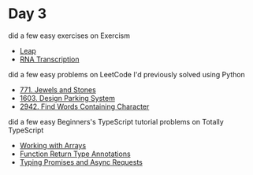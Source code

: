 # Day 3

did a few easy exercises on Exercism

- [Leap](https://exercism.org/tracks/typescript/exercises/leap)
- [RNA Transcription](https://exercism.org/tracks/typescript/exercises/rna-transcription)

did a few easy problems on LeetCode I'd previously solved using Python

- [771. Jewels and Stones](https://leetcode.com/problems/jewels-and-stones/)
- [1603. Design Parking System](https://leetcode.com/problems/design-parking-system/)
- [2942. Find Words Containing Character](https://leetcode.com/problems/find-words-containing-character/)

did a few easy Beginners's TypeScript tutorial problems on Totally TypeScript

- [Working with Arrays](https://www.totaltypescript.com/tutorials/beginners-typescript/beginner-s-typescript-section/working-with-arrays)
- [Function Return Type Annotations](https://www.totaltypescript.com/tutorials/beginners-typescript/beginner-s-typescript-section/function-return-type-annotations)
- [Typing Promises and Async Requests](https://www.totaltypescript.com/tutorials/beginners-typescript/beginner-s-typescript-section/typing-promises-and-async-requests)
